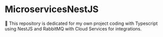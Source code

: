 # MicroservicesNestJS
:lion: This repository is dedicated for my own project coding with Typescript using NestJS and RabbitMQ with Cloud Services for integrations.
